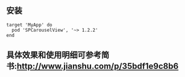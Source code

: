 ## 安装
```
target 'MyApp' do
  pod 'SPCarouselView', '~> 1.2.2'
end
```
## 具体效果和使用明细可参考简书:http://www.jianshu.com/p/35bdf1e9c8b6
